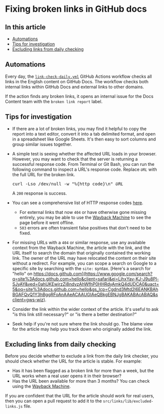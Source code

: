 # Fixing broken links in GitHub docs

## In this article

- [Automations](#automations)
- [Tips for investigation](#tips-for-investigation)
- [Excluding links from daily checking](#excluding-links-from-daily-checking)

## Automations

Every day, the [`link-check-daily.yml`](https://github.com/github/docs-internal/blob/main/.github/workflows/link-check-daily.yml) GitHub Actions workflow checks all links in the English content on GitHub Docs. The workflow checks both internal links within GitHub Docs and external links to other domains.

If the action finds any broken links, it opens an internal issue for the Docs Content team with the `broken link report` label.

## Tips for investigation

- If there are a lot of broken links, you may find it helpful to copy the report into a text editor, convert it into a tab delimited format, and open in a spreadsheet like Google Sheets. It's then easy to sort columns and group similar issues together.

- A simple test is seeing whether the affected URL loads in your browser. However, you may want to check that the server is returning a successful response code. From Terminal or Git Bash, you can run the following command to inspect a URL's response code. Replace <code><em>URL</em></code> with the full URL for the broken link.
        <pre>
        curl -Lso /dev/null -w "%{http_code}\n" <em>URL</em>
        </pre>
  A `200` response is success. 

- You can see a comprehensive list of HTTP response codes [here](https://developer.mozilla.org/en-US/docs/Web/HTTP/Status).
  - For external links that now `404` or have otherwise gone missing entirely, you may be able to use the [Wayback Machine](https://web.archive.org) to see the page before it went offline.
  - `503` errors are often transient false positives that don't need to be fixed.

- For missing URLs with a `404` or similar response, use any available context from the Wayback Machine, the article with the link, and the URL itself to search the domain that originally contained the working link. The owner of the URL may have relocated the content on their site without a redirect. For example, you can scope a search on Google to a specific site by searching with the `site:` syntax. [Here's a search for "hello" on https://docs.github.com](https://www.google.com/search?q=site%3Adocs.github.com+hello&client=safari&ei=LjhxYav-KJ-J9u8Pl-SJyAY&ved=0ahUKEwirzZi8ndvzAhWfhP0HHRdyAmkQ4dUDCA0&uact=5&oq=site%3Adocs.github.com+hello&gs_lcp=Cgdnd3Mtd2l6EANKBAhBGAFQyQ1Y3hBggRFoAnAAeACAAUGIAeQBkgEBNJgBAKABAcABAQ&sclient=gws-wiz).

- Consider the link within the wider context of the article. It's useful to ask "is this link still necessary?" or "is there a better destination?"

- Seek help if you're not sure where the link should go. The blame view for the article may help you track down who originally added the link.

## Excluding links from daily checking

Before you decide whether to exclude a link from the daily link checker, you should check whether the URL for the article is stable. For example:

- Has it has been flagged as a broken link for more than a week, but the URL works when a real user opens it in their browser?
- Has the URL been available for more than 3 months? You can check using the [Wayback Machine](https://web.archive.org).

If you are confident that the URL for the article should work for real users, then you can open a pull request to add it to the `src/links/lib/excluded-links.js` file.
